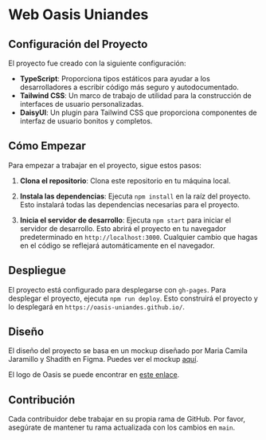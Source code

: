 # Web Oasis Uniandes

## Configuración del Proyecto

El proyecto fue creado con la siguiente configuración:

- **TypeScript**: Proporciona tipos estáticos para ayudar a los desarrolladores a escribir código más seguro y autodocumentado.
- **Tailwind CSS**: Un marco de trabajo de utilidad para la construcción de interfaces de usuario personalizadas.
- **DaisyUI**: Un plugin para Tailwind CSS que proporciona componentes de interfaz de usuario bonitos y completos.

## Cómo Empezar

Para empezar a trabajar en el proyecto, sigue estos pasos:

1. **Clona el repositorio**: Clona este repositorio en tu máquina local.

2. **Instala las dependencias**: Ejecuta `npm install` en la raíz del proyecto. Esto instalará todas las dependencias necesarias para el proyecto.

3. **Inicia el servidor de desarrollo**: Ejecuta `npm start` para iniciar el servidor de desarrollo. Esto abrirá el proyecto en tu navegador predeterminado en `http://localhost:3000`. Cualquier cambio que hagas en el código se reflejará automáticamente en el navegador.

## Despliegue

El proyecto está configurado para desplegarse con `gh-pages`. Para desplegar el proyecto, ejecuta `npm run deploy`. Esto construirá el proyecto y lo desplegará en `https://oasis-uniandes.github.io/`.

## Diseño

El diseño del proyecto se basa en un mockup diseñado por Maria Camila Jaramillo y Shadith en Figma. Puedes ver el mockup [aquí](https://www.figma.com/file/gAoe7cD2NIwZwWRKsbqakN/Mockups-Main-Page?type=design&node-id=0%3A1&mode=design&t=QL5VNoh5zmQDQvG1-1).


El logo de Oasis se puede encontrar en [este enlace](https://drive.google.com/drive/folders/1m0yALvcsRn-a9GGcfh1rZdxb-kL5lmdv?usp=drive_link).

## Contribución

Cada contribuidor debe trabajar en su propia rama de GitHub. Por favor, asegúrate de mantener tu rama actualizada con los cambios en `main`.


